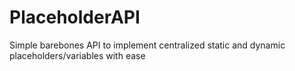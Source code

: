 # PlaceholderAPI
Simple barebones API to implement centralized static and dynamic placeholders/variables with ease
